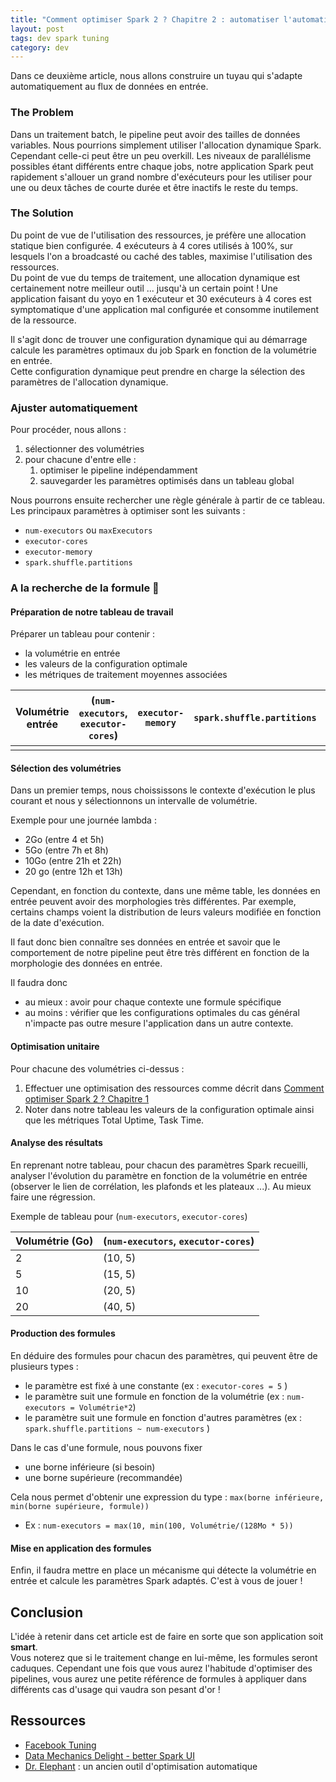 ```yaml
---
title: "Comment optimiser Spark 2 ? Chapitre 2 : automatiser l'automatisation" 
layout: post
tags: dev spark tuning 
category: dev
---
```


Dans ce deuxième article, nous allons construire un tuyau qui s'adapte automatiquement au flux de données en entrée.
<!--more-->

### The Problem

Dans un traitement batch, le pipeline peut avoir des tailles de données variables. Nous pourrions simplement utiliser l'allocation dynamique Spark.  
Cependant celle-ci peut être un peu overkill. Les niveaux de parallélisme possibles étant différents entre chaque jobs, notre application Spark peut rapidement
s'allouer un grand nombre d'exécuteurs pour les utiliser pour une ou deux tâches de courte durée et être inactifs le reste du temps.

### The Solution 

Du point de vue de l'utilisation des ressources, je préfère une allocation statique bien configurée. 4 exécuteurs à 4 cores utilisés à 100%, sur lesquels l'on a broadcasté ou caché des tables, maximise l'utilisation des ressources.  
Du point de vue du temps de traitement, une allocation dynamique est certainement notre meilleur outil ... jusqu'à un certain point ! Une application faisant du yoyo en 1 exécuteur et 30 exécuteurs à 4 cores est symptomatique d'une application mal configurée et consomme inutilement de la ressource.

Il s'agit donc de trouver une configuration dynamique qui au démarrage calcule les paramètres optimaux du job Spark en fonction de la volumétrie en entrée.  
Cette configuration dynamique peut prendre en charge la sélection des paramètres de l'allocation dynamique. 

### Ajuster automatiquement

Pour procéder, nous allons :

1. sélectionner des volumétries
2. pour chacune d'entre elle :
   1. optimiser le pipeline indépendamment
   2. sauvegarder les paramètres optimisés dans un tableau global

Nous pourrons ensuite rechercher une règle générale à partir de ce tableau.  
Les principaux paramètres à optimiser sont les suivants :

- `num-executors` ou `maxExecutors`
- `executor-cores`
- `executor-memory`
- `spark.shuffle.partitions`


### A la recherche de la formule 🧪

#### Préparation de notre tableau de travail

Préparer un tableau pour contenir :
- la volumétrie en entrée
- les valeurs de la configuration optimale
- les métriques de traitement moyennes associées

| Volumétrie entrée | (`num-executors`,  `executor-cores`) | `executor-memory` | `spark.shuffle.partitions` | Total Uptime | Task Time | max Shuffle Spill Disk |
| ----------------- | ------------------------------------ | ----------------- | -------------------------- | ------------ | --------- | ---------------------- |
|                   |                                      |                   |                            |              |           |                        |


#### Sélection des volumétries

Dans un premier temps, nous choississons le contexte d'exécution le plus courant et nous y sélectionnons un intervalle de volumétrie.

Exemple pour une journée lambda :

- 2Go (entre 4 et 5h)
- 5Go (entre 7h et 8h)
- 10Go (entre 21h et 22h)
- 20 go (entre 12h et 13h)

Cependant, en fonction du contexte, dans une même table, les données en entrée peuvent avoir des morphologies très différentes.
Par exemple, certains champs voient la distribution de leurs valeurs modifiée en fonction de la date d'exécution.

Il faut donc bien connaître ses données en entrée et savoir que le comportement de notre pipeline peut être très différent en fonction de la morphologie des données en entrée.

Il faudra donc
- au mieux : avoir pour chaque contexte une formule spécifique
- au moins : vérifier que les configurations optimales du cas général n'impacte pas outre mesure l'application dans un autre contexte.

#### Optimisation unitaire

Pour chacune des volumétries ci-dessus :
1.  Effectuer une optimisation des ressources comme décrit dans [Comment optimiser Spark 2 ? Chapitre 1](spark_tuning_methodologie-part1) 
2.  Noter dans notre tableau les valeurs de la configuration optimale ainsi que les métriques Total Uptime, Task Time.

#### Analyse des résultats

En reprenant notre tableau, pour chacun des paramètres Spark recueilli, analyser l'évolution du paramètre en fonction de la volumétrie en entrée (observer le lien de corrélation, les plafonds et les plateaux ...). Au mieux faire une régression.

Exemple de tableau pour (`num-executors`,  `executor-cores`)
      
| Volumétrie (Go) | (`num-executors`,  `executor-cores`) |
| --------------- | ------------------------------------ |
| 2               | (10, 5)                              |
| 5               | (15, 5)                              |
| 10              | (20, 5)                              |
| 20              | (40, 5)                              |


#### Production des formules

En déduire des formules pour chacun des paramètres, qui peuvent être de plusieurs types :
- le paramètre est fixé à une constante (ex : `executor-cores = 5` )
- le paramètre suit une formule en fonction de la volumétrie (ex : `num-executors = Volumétrie*2`) 
- le paramètre suit une formule en fonction d'autres paramètres (ex : `spark.shuffle.partitions ~ num-executors` )

Dans le cas d'une formule, nous pouvons fixer
- une borne inférieure (si besoin)
- une borne supérieure (recommandée)

Cela nous permet d'obtenir une expression du type : `max(borne inférieure, min(borne supérieure, formule))`
- Ex : `num-executors = max(10, min(100, Volumétrie/(128Mo * 5))`

#### Mise en application des formules

Enfin, il faudra mettre en place un mécanisme qui détecte la volumétrie en entrée et calcule les paramètres Spark adaptés.
C'est à vous de jouer !

## Conclusion

L'idée à retenir dans cet article est de faire en sorte que son application soit **smart**.  
Vous noterez que si le traitement change en lui-même, les formules seront caduques.
Cependant une fois que vous aurez l'habitude d'optimiser des pipelines, vous aurez une petite référence de formules à appliquer dans différents cas d'usage qui vaudra son pesant d'or !

## Ressources

- [Facebook Tuning](https://www.slideshare.net/databricks/tuning-apache-spark-for-largescale-workloads-gaoxiang-liu-and-sital-kedia)
- [Data Mechanics Delight - better Spark UI](https://www.datamechanics.co/blog-post/building-a-better-spark-ui-data-mechanics-delight)
- [Dr. Elephant](https://www.databricks.com/fr/session/dr-elephant-for-monitoring-and-tuning-apache-spark-jobs-on-hadoop) : un ancien outil d'optimisation automatique
